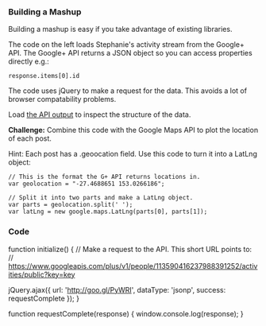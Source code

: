 ### Building a Mashup

Building a mashup is easy if you take advantage of existing libraries.

The code on the left loads Stephanie's activity stream from the Google+ API. The Google+ API returns a JSON object so you can access properties directly e.g.:

    response.items[0].id

The code uses jQuery to make a request for the data. This avoids a lot of browser compatability problems.

Load [the API output](http://goo.gl/PyWRI) to inspect the structure of the data.

**Challenge:** Combine this code with the Google Maps API to plot the location of each post.

Hint: Each post has a .geoocation field. Use this code to turn it into a LatLng object:

    // This is the format the G+ API returns locations in.
    var geolocation = "-27.4688651 153.0266186";

    // Split it into two parts and make a LatLng object.
    var parts = geolocation.split(' ');
    var latLng = new google.maps.LatLng(parts[0], parts[1]);

### Code
function initialize() {
  // Make a request to the API. This short URL points to:
  // https://www.googleapis.com/plus/v1/people/113590416237988391252/activities/public?key=key

  jQuery.ajax({
      url: 'http://goo.gl/PyWRI',
      dataType: 'jsonp',
      success: requestComplete
  });
}

function requestComplete(response) {
  window.console.log(response);
}
